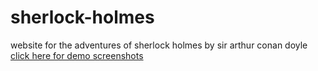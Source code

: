 # sherlock-holmes
website for the adventures of sherlock holmes by sir arthur conan doyle
<br>
[click here for demo screenshots](https://github.com/nathan-au/sherlock-holmes/tree/d2b5c750a07c5c9deb227b15a3d281f90a6bded1/DEMO%20SCREENSHOTS)
